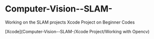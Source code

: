 # Computer-Vision--SLAM-
 Working on the SLAM projects
Xcode Project on Beginner Codes

[Xcode](Computer-Vision--SLAM-/Xcode Project/Working with Opencv)
